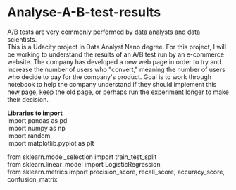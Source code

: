 # Analyse-A-B-test-results  
A/B tests are very commonly performed by data analysts and data scientists.   
This is a Udacity project in Data Analyst Nano degree. For this project, I will be working to understand the results of an A/B test run by an e-commerce website. The company has developed a new web page in order to try and increase the number of users who "convert," meaning the number of users who decide to pay for the company's product. Goal is to work through notebook to help the company understand if they should implement this new page, keep the old page, or perhaps run the experiment longer to make their decision.  

**Libraries to import**  
import pandas as pd    
import numpy as np  
import random  
import matplotlib.pyplot as plt   

from sklearn.model_selection import train_test_split  
from sklearn.linear_model import LogisticRegression  
from sklearn.metrics import precision_score, recall_score, accuracy_score, confusion_matrix  
